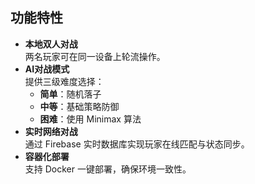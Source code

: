 ## 功能特性
- **本地双人对战**  
  两名玩家可在同一设备上轮流操作。
- **AI对战模式**  
  提供三级难度选择：
  - **简单**：随机落子
  - **中等**：基础策略防御
  - **困难**：使用 Minimax 算法
- **实时网络对战**  
  通过 Firebase 实时数据库实现玩家在线匹配与状态同步。
- **容器化部署**  
  支持 Docker 一键部署，确保环境一致性。
